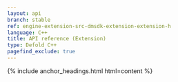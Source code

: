 ```yaml
---
layout: api
branch: stable
ref: engine-extension-src-dmsdk-extension-extension-h
language: C++
title: API reference (Extension)
type: Defold C++
pagefind_exclude: true
---
```

{% include anchor_headings.html html=content %}
